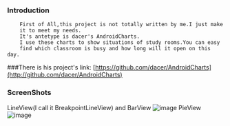 ### Introduction
		First of All,this project is not totally written by me.I just make 
		it to meet my needs.
		It's antetype is dacer's AndroidCharts.
		I use these charts to show situations of study rooms.You can easy 
		find which classroom is busy and how long will it open on this day.
###There is his project's link:
[https://github.com/dacer/AndroidCharts](http://github.com/dacer/AndroidCharts)<br />  
### ScreenShots
LineView(I call it BreakpointLineView) and BarView
![image](http://github.com/JesseBlackman/AndroidChartsLei/ScreenShots/androidchartslei_screenshots_1.jpeg)
PieView
![image](http://github.com/JesseBlackman/AndroidChartsLei/ScreenShots/androidchartslei_screenshots_2.jpeg)
		
	
